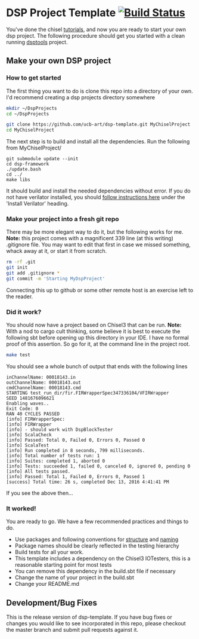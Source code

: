 DSP Project Template [![Build Status](https://travis-ci.org/ucb-art/dsp-template.svg?branch=work)](https://travis-ci.org/ucb-art/dsp-template)
=======================

You've done the chisel [tutorials](https://github.com/ucb-bar/chisel-tutorial.git), and now you 
are ready to start your own dsp project.  The following procedure should get you started
with a clean running [dsptools](https://github.com/ucb-bar/dsptools.git) project.

## Make your own DSP project
### How to get started
The first thing you want to do is clone this repo into a directory of your own.  I'd recommend creating a dsp projects directory somewhere
```sh
mkdir ~/DspProjects
cd ~/DspProjects

git clone https://github.com/ucb-art/dsp-template.git MyChiselProject
cd MyChiselProject
```

The next step is to build and install all the dependencies. Run the following from MyChiselProject/

```
git submodule update --init
cd dsp-framework
./update.bash
cd ../
make libs
```

It should build and install the needed dependencies without error.
If you do not have verilator installed, you should [follow instructions here](https://github.com/ucb-bar/chisel3) under the 'Install Verilator' heading.

### Make your project into a fresh git repo
There may be more elegant way to do it, but the following works for me. **Note:** this project comes with a magnificent 339 line (at this writing) .gitignore file.
 You may want to edit that first in case we missed something, whack away at it, or start it from scratch.
```sh
rm -rf .git
git init
git add .gitignore *
git commit -m 'Starting MyDspProject'
```
Connecting this up to github or some other remote host is an exercise left to the reader.
### Did it work?
You should now have a project based on Chisel3 that can be run.  **Note:** With a nod to cargo cult thinking, some believe 
it is best to execute the following sbt before opening up this directory in your IDE. I have no formal proof of this assertion.
So go for it, at the command line in the project root.
```sh
make test
```
You should see a whole bunch of output that ends with the following lines
```
inChannelName: 00018143.in
outChannelName: 00018143.out
cmdChannelName: 00018143.cmd
STARTING test_run_dir/fir.FIRWrapperSpec347336104/VFIRWrapper
SEED 1481676096621
Enabling waves..
Exit Code: 0
RAN 40 CYCLES PASSED
[info] FIRWrapperSpec:
[info] FIRWrapper
[info] - should work with DspBlockTester
[info] ScalaCheck
[info] Passed: Total 0, Failed 0, Errors 0, Passed 0
[info] ScalaTest
[info] Run completed in 8 seconds, 799 milliseconds.
[info] Total number of tests run: 1
[info] Suites: completed 1, aborted 0
[info] Tests: succeeded 1, failed 0, canceled 0, ignored 0, pending 0
[info] All tests passed.
[info] Passed: Total 1, Failed 0, Errors 0, Passed 1
[success] Total time: 26 s, completed Dec 13, 2016 4:41:41 PM
```
If you see the above then...
### It worked!
You are ready to go. We have a few recommended practices and things to do.
* Use packages and following conventions for [structure](http://www.scala-sbt.org/0.13/docs/Directories.html) and [naming](http://docs.scala-lang.org/style/naming-conventions.html)
* Package names should be clearly reflected in the testing hierarchy
* Build tests for all your work.
 * This template includes a dependency on the Chisel3 IOTesters, this is a reasonable starting point for most tests
 * You can remove this dependency in the build.sbt file if necessary
* Change the name of your project in the build.sbt
* Change your README.md

## Development/Bug Fixes
This is the release version of dsp-template. If you have bug fixes or
changes you would like to see incorporated in this repo, please checkout
the master branch and submit pull requests against it.


